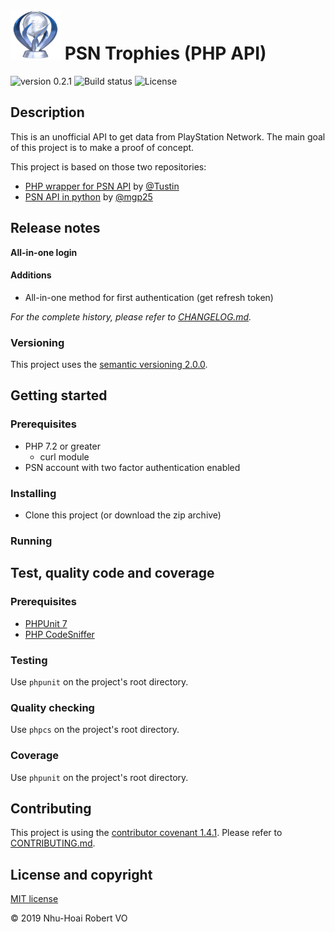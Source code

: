 # <img src="res/platinum.png" alt="" height="80" /> PSN Trophies (PHP API)

![version 0.2.1](https://img.shields.io/badge/version-0.2.1-blue.svg)
![Build status](https://img.shields.io/travis/nhuhoai/psn-trophies.svg)
![License](https://img.shields.io/github/license/nhuhoai/psn-trophies.svg)

## Description

This is an unofficial API to get data from PlayStation Network. The main goal of this project is to make a proof of concept.

This project is based on those two repositories:

- [PHP wrapper for PSN API](https://github.com/Tustin/psn-php) by [@Tustin](https://github.com/Tustin)
- [PSN API in python](https://github.com/mgp25/psn-api) by [@mgp25](https://github.com/mgp25)

## Release notes

**All-in-one login**

#### Additions

-   All-in-one method for first authentication (get refresh token)

_For the complete history, please refer to [CHANGELOG.md](CHANGELOG.md)._

### Versioning

This project uses the [semantic versioning 2.0.0](https://semver.org/).

## Getting started

### Prerequisites

-   PHP 7.2 or greater
    -   curl module
-   PSN account with two factor authentication enabled

### Installing

-   Clone this project (or download the zip archive)

### Running

## Test, quality code and coverage

### Prerequisites

-   [PHPUnit 7](https://phpunit.de/)
-   [PHP CodeSniffer](https://github.com/squizlabs/PHP_CodeSniffer)

### Testing

Use ```phpunit``` on the project's root directory.

### Quality checking

Use ```phpcs``` on the project's root directory.

### Coverage

Use ```phpunit``` on the project's root directory.

## Contributing

This project is using the [contributor covenant 1.4.1](https://www.contributor-covenant.org/). Please refer to [CONTRIBUTING.md](CONTRIBUTING.md).

## License and copyright

[MIT license](LICENSE.md)

&copy; 2019 Nhu-Hoai Robert VO
